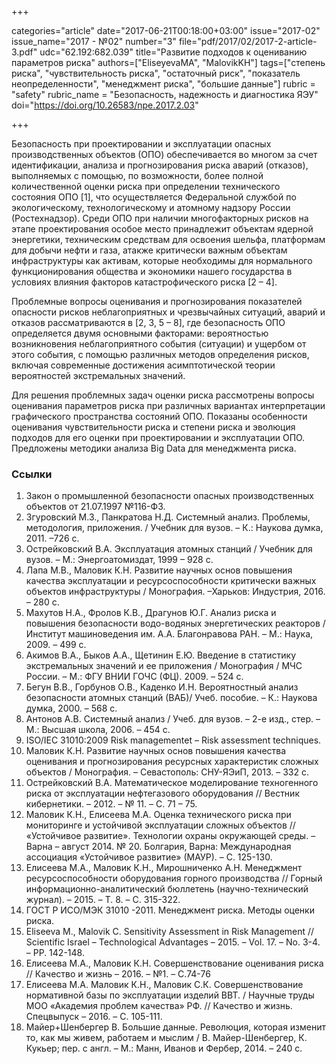 +++

categories="article"
date="2017-06-21T00:18:00+03:00"
issue="2017-02"
issue_name="2017 - №02"
number="3"
file="pdf/2017/02/2017-2-article-3.pdf"
udc="62.192:682.039"
title="Развитие подходов к оцениванию параметров риска"
authors=["EliseyevaMA", "MalovikKH"]
tags=["степень риска", "чувствительность риска", "остаточный риск", "показатель неопределенности", "менеджмент риска", "большие данные"]
rubric = "safety"
rubric_name = "Безопасность, надежность и диагностика ЯЭУ"
doi="https://doi.org/10.26583/npe.2017.2.03"

+++

Безопасность при проектировании и эксплуатации опасных производственных объектов (ОПО) обеспечивается во многом за счет идентификации, анализа и прогнозирования риска аварий (отказов), выполняемых с помощью, по возможности, более полной количественной оценки риска при определении технического состояния ОПО [1], что осуществляется Федеральной службой по экологическому, технологическому и атомному надзору России (Ростехнадзор). Среди ОПО при наличии многофакторных рисков на этапе проектирования особое место принадлежит объектам ядерной энергетики, техническим средствам для освоения шельфа, платформам для добычи нефти и газа, атакже критически важным объектам инфраструктуры как активам, которые необходимы для нормального функционирования общества и экономики нашего государства в условиях влияния факторов катастрофического риска [2 – 4].

Проблемные вопросы оценивания и прогнозирования показателей опасности рисков неблагоприятных и чрезвычайных ситуаций, аварий и отказов рассматриваются в [2, 3, 5 – 8], где безопасность ОПО определяется двумя основными факторами: вероятностью возникновения неблагоприятного события (ситуации) и ущербом от этого события, с помощью различных методов определения рисков, включая современные достижения асимптотической теории вероятностей экстремальных значений.

Для решения проблемных задач оценки риска рассмотрены вопросы оценивания параметров риска при различных вариантах интерпретации графического пространства состояний ОПО. Показаны особенности оценивания чувствительности риска и степени риска и эволюция подходов для его оценки при проектировании и эксплуатации ОПО. Предложены методики анализа Big Data для менеджмента риска.

### Ссылки

1. Закон о промышленной безопасности опасных производственных объектов от 21.07.1997 №116-ФЗ.
2. Згуровский М.З., Панкратова Н.Д. Системный анализ. Проблемы, методология, приложения. / Учебник для вузов. – К.: Наукова думка, 2011. –726 с.
3. Острейковский В.А. Эксплуатация атомных станций / Учебник для вузов. – М.: Энергоатомиздат, 1999 – 928 с.
4. Лапа М.В., Маловик К.Н. Развитие научных основ повышения качества эксплуатации и ресурсоспособности критически важных объектов инфраструктуры / Монография. –Харьков: Индустрия, 2016. – 280 с.
5. Махутов Н.А., Фролов К.В., Драгунов Ю.Г. Анализ риска и повышения безопасности водо-водяных энергетических реакторов / Институт машиноведения им. А.А. Благонравова РАН. – М.: Наука, 2009. – 499 с.
6. Акимов В.А., Быков А.А., Щетинин Е.Ю. Введение в статистику экстремальных значений и ее приложения / Монография / МЧС России. – М.: ФГУ ВНИИ ГОЧС (ФЦ). 2009. – 524 с.
7. Бегун В.В., Горбунов О.В., Каденко И.Н. Вероятностный анализ безопасности атомных станций (ВАБ)/ Учеб. пособие. – К.: Наукова думка, 2000. – 568 с.
8. Антонов А.В. Системный анализ / Учеб. для вузов. – 2-е изд., стер. – М.: Высшая школа, 2006. – 454 с.
9. ISO/IEC 31010:2009 Risk managementеt – Risk assessment techniques.
10. Маловик К.Н. Развитие научных основ повышения качества оценивания и прогнозирования ресурсных характеристик сложных объектов / Монография. – Севастополь: СНУ-ЯЭиП, 2013. – 332 с.
11. Острейковский В.А. Математическое моделирование техногенного риска от эксплуатации нефтегазового оборудования // Вестник кибернетики. – 2012. – № 11. – С. 71 – 75.
12. Маловик К.Н., Елисеева М.А. Оценка технического риска при мониторинге и устойчивой эксплуатации сложных объектов // «Устойчивое развитие». Технологии охраны окружающей среды. – Варна – август 2014. № 20. Болгария, Варна: Международная ассоциация «Устойчивое развитие» (МАУР). – С. 125-130.
13. Елисеева М.А., Маловик К.Н., Мирошниченко А.Н. Менеджмент ресурсоспособности оборудования горного производства // Горный информационно-аналитический бюллетень (научно-технический журнал). – 2015. – Т. 8. – С. 315-322.
14. ГОСТ Р ИСО/МЭК 31010 -2011. Менеджмент риска. Методы оценки риска.
15. Eliseeva M., Malovik C. Sensitivity Assessment in Risk Management // Scientific Israel – Technological Advantages – 2015. – Vol. 17. – No. 3-4. – PP. 142-148.
16. Елисеева М.А., Маловик К.Н. Совершенствование оценивания риска // Качество и жизнь – 2016. – №1. – С.74-76
17. Елисеева М.А. Маловик К.Н., Маловик С.К. Совершенствование нормативной базы по эксплуатации изделий ВВТ. / Научные труды МОО «Академия проблем качества» РФ. // Качество и жизнь. Спецвыпуск – 2016. – С. 105-111.
18. Майер+Шенбергер В. Большие данные. Революция, которая изменит то, как мы живем, работаем и мыслим / В. Майер-Шенбергер, К. Кукьер; пер. с англ. – М.: Манн, Иванов и Фербер, 2014. – 240 с.